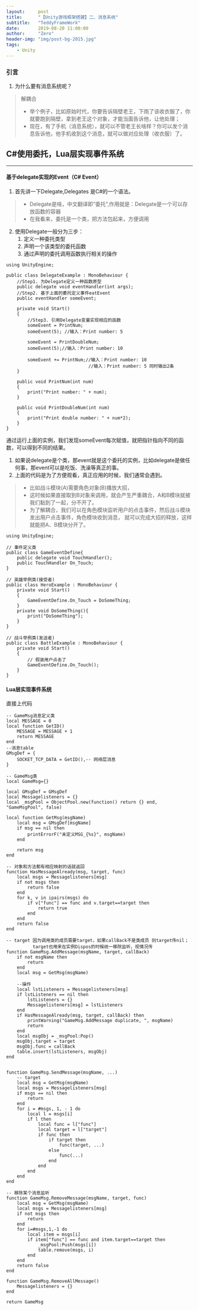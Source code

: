 ```yaml
---
layout:     post
title:      "【Unity游戏框架搭建】二、消息系统"
subtitle:   "TeddyFrameWork"
date:       2019-08-20 11:00:00
author:     "Zero"
header-img: "img/post-bg-2015.jpg"
tags:
    - Unity
---
```


### 引言
1. 为什么要有消息系统呢？
> 解耦合
>- 举个例子，比如原始时代，你要告诉隔壁老王，下雨了该收衣服了，你就要跑到隔壁，拿到老王这个对象，才能当面告诉他，让他处理；
>- 现在，有了手机（消息系统），就可以不管老王长啥样？你可以发个消息告诉他，他手机收到这个消息，就可以做对应处理（收衣服）了。 


## C#使用委托，Lua层实现事件系统 

---

#### 基于delegate实现的Event（C# Event）

1. 首先讲一下Delegate,Delegates 是C#的一个语法。
>- Delegate是啥，中文翻译即“委托”,作用就是：Delegate是一个可以存放函数的容器
>- 在我看来，委托是一个类，把方法包起来，方便调用

2. 使用Delegate一般分为三步：
    1. 定义一种委托类型 
    1. 声明一个该类型的委托函数
    1. 通过声明的委托调用函数执行相关的操作
```
using UnityEngine;

public class DelegateExample : MonoBehaviour {
    //Step1. 为Delegate定义一种函数原型
    public delegate void eventHandler(int args);
    //Step2. 基于上面的委托定义事件eatEvent
    public eventHandler someEvent;

    private void Start()
    {
        //Step3. 引用Delegate变量实现相应的函数
        someEvent = PrintNum;
        someEvent(5); //输入：Print number: 5

        someEvent = PrintDoubleNum;
        someEvent(5);//输入：Print number: 10
        
        someEvent += PrintNum;//输入：Print number: 10
                               //输入：Print number: 5 同时输出2条
    }

    public void PrintNum(int num)
    {
        print("Print number: " + num);
    }

    public void PrintDoubleNum(int num)
    {
        print("Print double number: " + num*2);
    }
}
```
通过运行上面的实例，我们发现someEvent每次赋值，就把指针指向不同的函数，可以得到不同的结果。
1. 如果说delegate是个类，那event就是这个委托的实例，比如delegate是做任何事，那event可以是吃饭、洗澡等真正的事。
2. 上面的代码是为了方便观看，真正应用的时候，我们通常会遇到。
>- 比如战斗模块(A)需要角色对象(B)播放大招，
>- 这时候如果直接取到B对象来调用，就会产生严重耦合，A和B模块就被我们黏到了一起，分不开了。
>- 为了解耦合，我们可以在角色模块监听用户的点击事件，然后战斗模块发出用户点击事件，角色模块收到消息，
就可以完成大招的释放，这样就能把A、B模块分开了。
```
using UnityEngine;

// 事件定义类
public class GameEventDefine{
    public delegate void TouchHandler();
    public TouchHandler On_Touch;
}

// 英雄举例类(接受者)
public class HeroExample : MonoBehaviour {
    private void Start()
    {
        GameEventDefine.On_Touch = DoSomeThing;
    }
    private void DoSomeThing(){
        print("DoSomeThing");
    }
}

// 战斗举例类(发送者)
public class BattleExample : MonoBehaviour {
    private void Start()
    {
        // 假装用户点击了
        GameEventDefine.On_Touch();
    }
}
```

#### Lua层实现事件系统 
直接上代码

```
-- GameMsg消息定义类
local MESSAGE = 0
local function GetID()
    MESSAGE = MESSAGE + 1
    return MESSAGE
end
--消息table
GMsgDef = {
    SOCKET_TCP_DATA = GetID(),-- 网络层消息
}

-- GameMsg类
local GameMsg={}

local GMsgDef = GMsgDef
local Messagelisteners = {}
local _msgPool = ObjectPool.new(function() return {} end, "GameMsgPool", false)

local function GetMsg(msgName)
    local msg = GMsgDef[msgName]
    if msg == nil then
        printErrorF("未定义MSG_{%s}", msgName)
    end

    return msg
end

-- 对象和方法都有相应映射的话就返回
function HasMessageAlready(msg, target, func)
    local msgs = Messagelisteners[msg]
    if not msgs then
        return false
    end
    for k, v in ipairs(msgs) do
        if v["func"] == func and v.target==target then
            return true
        end
    end
    return false
end

-- target 因为调用类的成员需要target，如果callBack不是类成员 则target传nil；
          target也用来在实例Dispos的时候统一移除监听，视情况传
function GameMsg.AddMessage(msgName, target, callBack)
    if not msgName then
        return
    end
    local msg = GetMsg(msgName)

    --操作
    local lstListeners = Messagelisteners[msg]
    if lstListeners == nil then
        lstListeners = {}
        Messagelisteners[msg] = lstListeners
    end
    if HasMessageAlready(msg, target, callBack) then
        printWarning("GameMsg.AddMessage duplicate, ", msgName)
        return
    end
    local msgObj = _msgPool:Pop()
    msgObj.target = target
    msgObj.func = callBack
    table.insert(lstListeners, msgObj)
end


function GameMsg.SendMessage(msgName, ...)
    -- target
    local msg = GetMsg(msgName)
    local msgs = Messagelisteners[msg]
    if msgs == nil then
        return
    end
    for i = #msgs, 1, - 1 do
        local l = msgs[i]
        if l then
            local func = l["func"]
            local target = l["target"]
            if func then
                if target then
                    func(target, ...)
                else
                    func(...)
                end
            end
        end
    end
end

-- 移除某个消息监听
function GameMsg.RemoveMessage(msgName, target, func)
    local msg = GetMsg(msgName)
    local msgs = Messagelisteners[msg]
    if not msgs then
        return
    end
    for i=#msgs,1,-1 do
        local item = msgs[i]
        if item["func"] == func and item.target==target then
            _msgPool:Push(msgs[i])
            table.remove(msgs, i)
        end
    end
    return false
end

function GameMsg.RemoveAllMessage()
    Messagelisteners = {}
end

return GameMsg

```